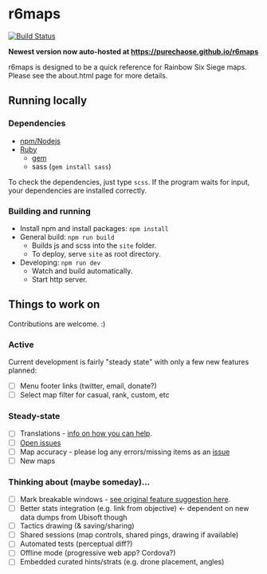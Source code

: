 # r6maps
[![Build Status](https://travis-ci.com/purechaose/r6maps.svg?branch=master)](https://travis-ci.com/purechaose/r6maps)

**Newest version now auto-hosted at https://purechaose.github.io/r6maps**

r6maps is designed to be a quick reference for Rainbow Six Siege maps.  Please see the about.html page for more details.

## Running locally

### Dependencies
- [npm/Nodejs](https://www.npmjs.com/get-npm)
- [Ruby](https://www.ruby-lang.org/en/)
    + [gem](https://rubygems.org/pages/download)
    + sass (`gem install sass`)

To check the dependencies, just type `scss`. If the program waits for input, your dependencies are installed correctly.

### Building and running
- Install npm and install packages: `npm install`
- General build: `npm run build`
    + Builds js and scss into the `site` folder.
    + To deploy, serve `site` as root directory.
- Developing: `npm run dev`
    + Watch and build automatically.
    + Start http server.

## Things to work on
Contributions are welcome. :)

### Active
Current development is fairly "steady state" with only a few new features planned:
- [ ] Menu footer links (twitter, email, donate?)
- [ ] Select map filter for casual, rank, custom, etc

### Steady-state
- [ ] Translations - [info on how you can help](https://purechaose.github.io/r6maps/about/translations-help.html).
- [ ] [Open issues](https://github.com/purechaose/r6maps/issues)
- [ ] Map accuracy - please log any errors/missing items as an [issue](https://github.com/purechaose/r6maps/issues)
- [ ] New maps

### Thinking about (maybe someday)...
- [ ] Mark breakable windows - [see original feature suggestion here](https://github.com/capajon/r6maps/issues/89).
- [ ] Better stats integration (e.g. link from objective) <- dependent on new data dumps from Ubisoft though
- [ ] Tactics drawing (& saving/sharing)
- [ ] Shared sessions (map controls, shared pings, drawing if available)
- [ ] Automated tests (perceptual diff?)
- [ ] Offline mode (progressive web app? Cordova?)
- [ ] Embedded curated hints/strats (e.g. drone placement, angles)
